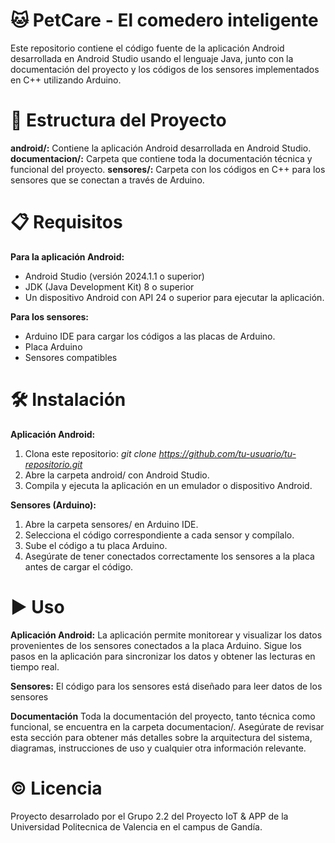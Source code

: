 # 🐱 PetCare - El comedero inteligente
Este repositorio contiene el código fuente de la aplicación Android desarrollada en Android Studio usando el lenguaje Java, junto con la documentación del proyecto y los códigos de los sensores implementados en C++ utilizando Arduino.

# 📂 Estructura del Proyecto
**android/:** Contiene la aplicación Android desarrollada en Android Studio.
**documentacion/:** Carpeta que contiene toda la documentación técnica y funcional del proyecto.
**sensores/:** Carpeta con los códigos en C++ para los sensores que se conectan a través de Arduino.

# 📋 Requisitos
**Para la aplicación Android:** 
- Android Studio (versión 2024.1.1 o superior)
- JDK (Java Development Kit) 8 o superior
- Un dispositivo Android con API 24 o superior para ejecutar la aplicación.

**Para los sensores:**
- Arduino IDE para cargar los códigos a las placas de Arduino.
- Placa Arduino 
- Sensores compatibles 

# 🛠️ Instalación
**Aplicación Android:**
1. Clona este repositorio:
   _git clone https://github.com/tu-usuario/tu-repositorio.git_
2. Abre la carpeta android/ con Android Studio.
3. Compila y ejecuta la aplicación en un emulador o dispositivo Android.

**Sensores (Arduino):**
1. Abre la carpeta sensores/ en Arduino IDE.
2. Selecciona el código correspondiente a cada sensor y compílalo.
3. Sube el código a tu placa Arduino.
4. Asegúrate de tener conectados correctamente los sensores a la placa antes de cargar el código.

# ▶️ Uso
**Aplicación Android:**
La aplicación permite monitorear y visualizar los datos provenientes de los sensores conectados a la placa Arduino. Sigue los pasos en la aplicación para sincronizar los datos y obtener las lecturas en tiempo real.

**Sensores:**
El código para los sensores está diseñado para leer datos de los sensores

**Documentación**
Toda la documentación del proyecto, tanto técnica como funcional, se encuentra en la carpeta documentacion/. Asegúrate de revisar esta sección para obtener más detalles sobre la arquitectura del sistema, diagramas, instrucciones de uso y cualquier otra información relevante.

# ©️ Licencia
Proyecto desarrolado por el Grupo 2.2 del Proyecto IoT & APP de la Universidad Politecnica de Valencia en el campus de Gandía.  





